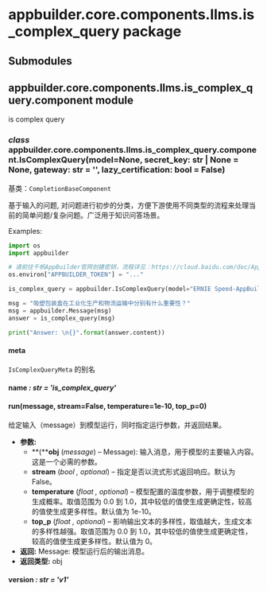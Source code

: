 # appbuilder.core.components.llms.is_complex_query package

## Submodules

## appbuilder.core.components.llms.is_complex_query.component module

is complex query

### *class* appbuilder.core.components.llms.is_complex_query.component.IsComplexQuery(model=None, secret_key: str | None = None, gateway: str = '', lazy_certification: bool = False)

基类：`CompletionBaseComponent`

基于输入的问题, 对问题进行初步的分类，方便下游使用不同类型的流程来处理当前的简单问题/复杂问题。广泛用于知识问答场景。

Examples:

```python
import os
import appbuilder

# 请前往千帆AppBuilder官网创建密钥，流程详见：https://cloud.baidu.com/doc/AppBuilder/s/Olq6grrt6#1%E3%80%81%E5%88%9B%E5%BB%BA%E5%AF%86%E9%92%A5
os.environ["APPBUILDER_TOKEN"] = "..."

is_complex_query = appbuilder.IsComplexQuery(model="ERNIE Speed-AppBuilder")

msg = "吸塑包装盒在工业化生产和物流运输中分别有什么重要性？"
msg = appbuilder.Message(msg)
answer = is_complex_query(msg)

print("Answer: \n{}".format(answer.content))
```

#### meta

`IsComplexQueryMeta` 的别名

#### name *: str* *= 'is_complex_query'*

#### run(message, stream=False, temperature=1e-10, top_p=0)

给定输入（message）到模型运行，同时指定运行参数，并返回结果。

* **参数:**
  * **(****obj** (*message*) – Message): 输入消息，用于模型的主要输入内容。这是一个必需的参数。
  * **stream** (*bool* *,* *optional*) – 指定是否以流式形式返回响应。默认为 False。
  * **temperature** (*float* *,* *optional*) – 模型配置的温度参数，用于调整模型的生成概率。取值范围为 0.0 到 1.0，其中较低的值使生成更确定性，较高的值使生成更多样性。默认值为 1e-10。
  * **top_p** (*float* *,* *optional*) – 影响输出文本的多样性，取值越大，生成文本的多样性越强。取值范围为 0.0 到 1.0，其中较低的值使生成更确定性，较高的值使生成更多样性。默认值为 0。
* **返回:**
  Message: 模型运行后的输出消息。
* **返回类型:**
  obj

#### version *: str* *= 'v1'*
